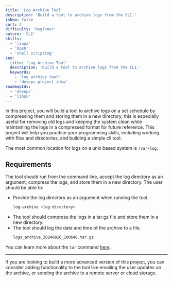 ```yaml
---
title: 'Log Archive Tool'
description: 'Build a tool to archive logs from the CLI.'
isNew: false
sort: 2
difficulty: 'beginner'
nature: 'CLI'
skills:
  - 'linux'
  - 'bash'
  - 'shell scripting'
seo:
  title: 'Log Archive Tool'
  description: 'Build a tool to archive logs from the CLI.'
  keywords:
    - 'log archive tool'
    - 'devops project idea'
roadmapIds:
  - 'devops'
  - 'linux'
---
```


In this project, you will build a tool to archive logs on a set schedule by compressing them and storing them in a new directory, this is especially useful for removing old logs and keeping the system clean while maintaining the logs in a compressed format for future reference. This project will help you practice your programming skills, including working with files and directories, and building a simple cli tool.

The most common location for logs on a unix based system is `/var/log`.

## Requirements

The tool should run from the command line, accept the log directory as an argument, compress the logs, and store them in a new directory. The user should be able to:

- Provide the log directory as an argument when running the tool.
  ```bash
  log-archive <log-directory>
  ```
- The tool should compress the logs in a tar.gz file and store them in a new directory.
- The tool should log the date and time of the archive to a file.
  ```bash
  logs_archive_20240816_100648.tar.gz
  ```

You can learn more about the `tar` command [here](https://www.gnu.org/software/tar/manual/tar.html).

<hr />

If you are looking to build a more advanced version of this project, you can consider adding functionality to the tool like emailing the user updates on the archive, or sending the archive to a remote server or cloud storage.
